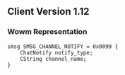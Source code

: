 ## Client Version 1.12

### Wowm Representation
```rust,ignore
smsg SMSG_CHANNEL_NOTIFY = 0x0099 {
    ChatNotify notify_type;    
    CString channel_name;    
}

```
